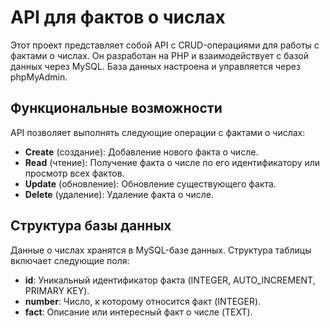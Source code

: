 # API для фактов о числах

Этот проект представляет собой API с CRUD-операциями для работы с фактами о числах.
Он разработан на PHP и взаимодействует с базой данных через MySQL.
База данных настроена и управляется через phpMyAdmin.

## Функциональные возможности

API позволяет выполнять следующие операции с фактами о числах:

- **Create** (создание): Добавление нового факта о числе.
- **Read** (чтение): Получение факта о числе по его идентификатору или просмотр всех фактов.
- **Update** (обновление): Обновление существующего факта.
- **Delete** (удаление): Удаление факта о числе.

## Структура базы данных

Данные о числах хранятся в MySQL-базе данных. Структура таблицы включает следующие поля:

- **id**: Уникальный идентификатор факта (INTEGER, AUTO_INCREMENT, PRIMARY KEY).
- **number**: Число, к которому относится факт (INTEGER).
- **fact**: Описание или интересный факт о числе (TEXT).

  
